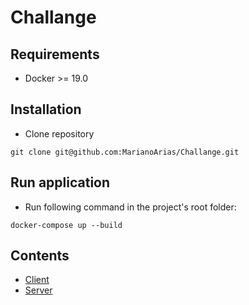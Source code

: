 # Challange


## Requirements 
* Docker >= 19.0


## Installation 
* Clone repository
```
git clone git@github.com:MarianoArias/Challange.git
```


## Run application
* Run following command in the project's root folder:
```
docker-compose up --build
```


## Contents 
- [Client](/client/README.md)
- [Server](/server/README.md)
